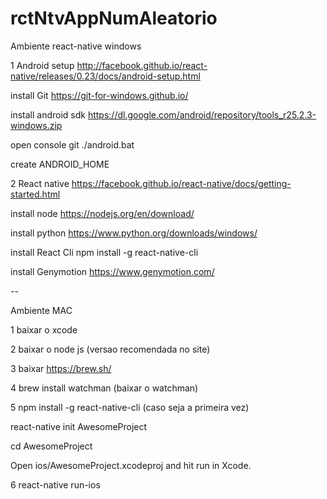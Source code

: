 # rctNtvAppNumAleatorio


Ambiente react-native windows

1 Android setup http://facebook.github.io/react-native/releases/0.23/docs/android-setup.html

install Git https://git-for-windows.github.io/

install android sdk https://dl.google.com/android/repository/tools_r25.2.3-windows.zip

open console git ./android.bat

create ANDROID_HOME

2 React native https://facebook.github.io/react-native/docs/getting-started.html

install node https://nodejs.org/en/download/

install python https://www.python.org/downloads/windows/

install React Cli npm install -g react-native-cli

install Genymotion https://www.genymotion.com/


-- 

Ambiente MAC

1 baixar o xcode

2 baixar o node js (versao recomendada no site)

3 baixar https://brew.sh/

4 brew install watchman (baixar o watchman)

5  npm install -g react-native-cli (caso seja a primeira vez)

react-native init AwesomeProject

cd AwesomeProject

Open ios/AwesomeProject.xcodeproj and hit run in Xcode.

6 react-native run-ios
